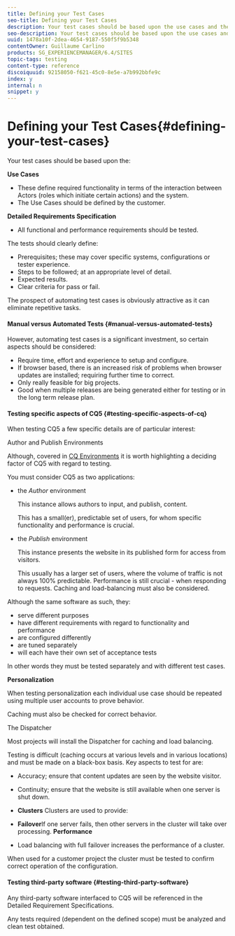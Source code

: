 ```yaml
---
title: Defining your Test Cases
seo-title: Defining your Test Cases
description: Your test cases should be based upon the use cases and the detailed requirements specification
seo-description: Your test cases should be based upon the use cases and the detailed requirements specification
uuid: 1478a10f-2dea-4654-9187-550f5f9b5348
contentOwner: Guillaume Carlino
products: SG_EXPERIENCEMANAGER/6.4/SITES
topic-tags: testing
content-type: reference
discoiquuid: 92158050-f621-45c0-8e5e-a7b992bbfe9c
index: y
internal: n
snippet: y
---
```


# Defining your Test Cases{#defining-your-test-cases}

Your test cases should be based upon the:

**Use Cases**

* These define required functionality in terms of the interaction between Actors (roles which initiate certain actions) and the system.
* The Use Cases should be defined by the customer.

**Detailed Requirements Specification**

* All functional and performance requirements should be tested.

The tests should clearly define:

* Prerequisites; these may cover specific systems, configurations or tester experience.
* Steps to be followed; at an appropriate level of detail.
* Expected results.
* Clear criteria for pass or fail.

The prospect of automating test cases is obviously attractive as it can eliminate repetitive tasks.

#### Manual versus Automated Tests {#manual-versus-automated-tests}

However, automating test cases is a significant investment, so certain aspects should be considered:

* Require time, effort and experience to setup and configure.
* If browser based, there is an increased risk of problems when browser updates are installed; requiring further time to correct.
* Only really feasible for big projects.
* Good when multiple releases are being generated either for testing or in the long term release plan.

#### Testing specific aspects of CQ5 {#testing-specific-aspects-of-cq}

When testing CQ5 a few specific details are of particular interest:

Author and Publish Environments

Although, covered in [CQ Environments](../../../sites/developing/using/the-basics.md#environments) it is worth highlighting a deciding factor of CQ5 with regard to testing.

You must consider CQ5 as two applications:

* the *Author* environment

  This instance allows authors to input, and publish, content.

  This has a small(er), predictable set of users, for whom specific functionality and performance is crucial.

* the *Publish* environment

  This instance presents the website in its published form for access from visitors.

  This usually has a larger set of users, where the volume of traffic is not always 100% predictable. Performance is still crucial - when responding to requests. Caching and load-balancing must also be considered.

Although the same software as such, they:

* serve different purposes
* have different requirements with regard to functionality and performance
* are configured differently
* are tuned separately
* will each have their own set of acceptance tests

In other words they must be tested separately and with different test cases.

**Personalization**

When testing personalization each individual use case should be repeated using multiple user accounts to prove behavior.

Caching must also be checked for correct behavior.

The Dispatcher

Most projects will install the Dispatcher for caching and load balancing.

Testing is difficult (caching occurs at various levels and in various locations) and must be made on a black-box basis. Key aspects to test for are:

* Accuracy; ensure that content updates are seen by the website visitor.
* Continuity; ensure that the website is still available when one server is shut down.

* **Clusters** Clusters are used to provide:
* **Failover**If one server fails, then other servers in the cluster will take over processing.
  **Performance**

* Load balancing with full failover increases the performance of a cluster.

When used for a customer project the cluster must be tested to confirm correct operation of the configuration.

#### Testing third-party software {#testing-third-party-software}

Any third-party software interfaced to CQ5 will be referenced in the Detailed Requirement Specifications.

Any tests required (dependent on the defined scope) must be analyzed and clean test obtained.
